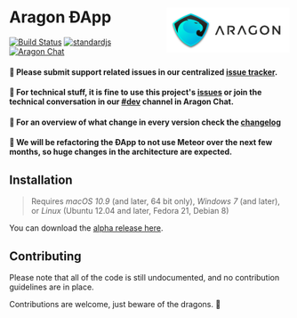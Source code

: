# Aragon ÐApp <img align="right" src="https://github.com/aragonone/issues/blob/master/logo.png" height="80px" />

[![Build Status](https://travis-ci.org/aragon/aragon.svg?branch=react)](https://travis-ci.org/aragon/aragon)
[![standardjs](https://img.shields.io/badge/code_style-standard-brightgreen.svg)](https://standardjs.com/)
[![Aragon Chat](https://img.shields.io/badge/discuss-aragon.chat-00d3e3.svg)](https://aragon.chat)

#### 📝 Please submit support related issues in our centralized [issue tracker](http://github.com/aragon/issues/issues).
#### 🔧 For technical stuff, it is fine to use this project's [issues](http://github.com/aragon/aragon/issues) or join the technical conversation in our [#dev](https://aragon.chat) channel in Aragon Chat.
#### 🦋 For an overview of what change in every version check the [changelog](https://github.com/aragon/aragon/blob/master/changelog.md)

#### 🚨 We will be refactoring the ÐApp to not use Meteor over the next few months, so huge changes in the architecture are expected.

## Installation

> Requires *macOS 10.9* (and later, 64 bit only), *Windows 7* (and later), or *Linux* (Ubuntu 12.04 and later, Fedora 21, Debian 8)

You can download the [alpha release here](http://github.com/aragon/aragon/releases).

## Contributing

Please note that all of the code is still undocumented, and no contribution guidelines are in place.

Contributions are welcome, just beware of the dragons. 🐲
